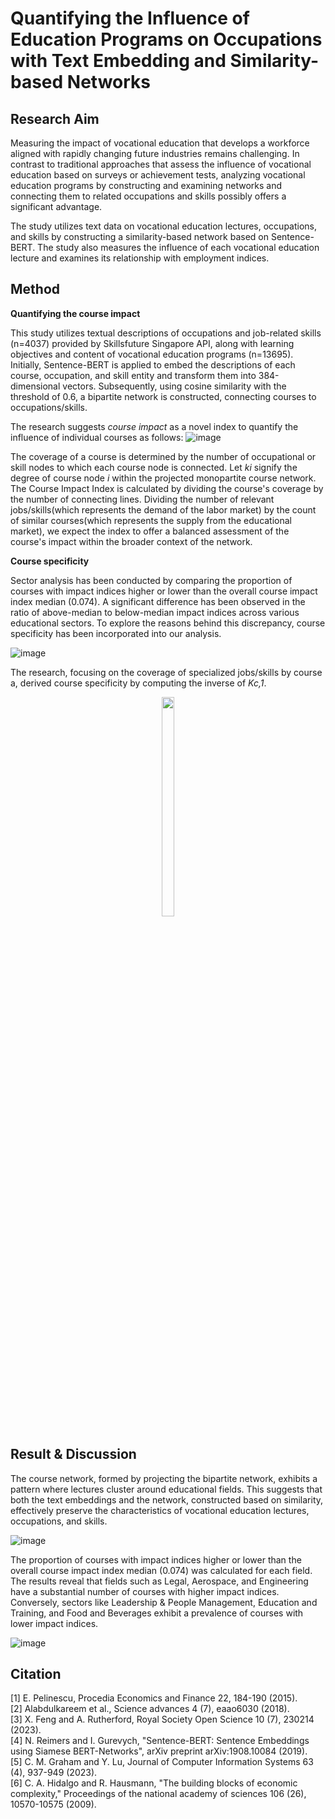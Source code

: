 # Quantifying the Influence of Education Programs on Occupations with Text Embedding and Similarity-based Networks

## Research Aim
Measuring the impact of vocational education that develops a workforce aligned with rapidly changing future industries remains challenging. In contrast to traditional approaches that assess the influence of vocational education based on surveys or achievement tests, analyzing vocational education programs by constructing and examining networks and connecting them to related occupations and skills possibly offers a significant advantage. 

The study utilizes text data on vocational education lectures, occupations, and skills by constructing a similarity-based network based on Sentence-BERT. The study also measures the influence of each vocational education lecture and examines its relationship with employment indices.

## Method   
**Quantifying the course impact**   

This study utilizes textual descriptions of occupations and job-related skills (n=4037) provided by Skillsfuture Singapore API, along with learning objectives and content of vocational education programs (n=13695). Initially, Sentence-BERT is applied to embed the descriptions of each course, occupation, and skill entity and transform them into 384-dimensional vectors. Subsequently, using cosine similarity with the threshold of 0.6, a bipartite network is constructed, connecting courses to occupations/skills. 

The research suggests *course* *impact* as a novel index to quantify the influence of individual courses as follows:
![image](https://github.com/lhch9550/Quantify-Course-Impact/assets/74129302/104adb73-dbc6-494e-8627-3d3fe08dcdd9)

The coverage of a course is determined by the number of occupational or skill nodes to which each course node is connected. Let *ki* signify the degree of course node *i* within the projected monopartite course network. The Course Impact Index is calculated by dividing the course's coverage by the number of connecting lines. Dividing the number of relevant jobs/skills(which represents the demand of the labor market) by the count of similar courses(which represents the supply from the educational market), we expect the index to offer a balanced assessment of the course's impact within the broader context of the network.   

**Course specificity**   

Sector analysis has been conducted by comparing the proportion of courses with impact indices higher or lower than the overall course impact index median (0.074). A significant difference has been observed in the ratio of above-median to below-median impact indices across various educational sectors. To explore the reasons behind this discrepancy, course specificity has been incorporated into our analysis.

![image](https://github.com/lhch9550/Quantify-Course-Impact/assets/74129302/033957c0-11d3-4694-9f76-83d92f894e20)   

The research, focusing on the coverage of specialized jobs/skills by course a, derived course specificity by computing the inverse of *Kc,1*.

<p align="center">
<img src="https://user-images.githubusercontent.com/73155839/108593450-0c72ed80-73b7-11eb-8ad3-6ca54e6bbf2a.png" width="20%" height="30%">
</p>

## Result & Discussion
The course network, formed by projecting the bipartite network, exhibits a pattern where lectures cluster around educational fields. This suggests that both the text embeddings and the network, constructed based on similarity, effectively preserve the characteristics of vocational education lectures, occupations, and skills.

![image](https://github.com/lhch9550/Quantify-Course-Impact/assets/74129302/9a990f76-a4af-4fef-8cda-8e8670c7f6b1)

The proportion of courses with impact indices higher or lower than the overall course impact index median (0.074) was calculated for each field. The results reveal that fields such as Legal, Aerospace, and Engineering have a substantial number of courses with higher impact indices. Conversely, sectors like Leadership & People Management, Education and Training, and Food and Beverages exhibit a prevalence of courses with lower impact indices.

![image](https://github.com/lhch9550/Quantify-Course-Impact/assets/74129302/fb660d99-da4f-4fb7-947c-04150f40c9ca)

## Citation
[1] E. Pelinescu, Procedia Economics and Finance 22, 184-190 (2015).   
[2] Alabdulkareem et al., Science advances 4 (7), eaao6030 (2018).   
[3] X. Feng and A. Rutherford, Royal Society Open Science 10 (7), 230214 (2023).   
[4] N. Reimers and I. Gurevych, "Sentence-BERT: Sentence Embeddings using Siamese BERT-Networks", arXiv preprint arXiv:1908.10084 (2019).   
[5] C. M. Graham and Y. Lu, Journal of Computer Information Systems 63 (4), 937-949 (2023).   
[6] C. A. Hidalgo and R. Hausmann, "The building blocks of economic complexity," Proceedings of the national academy of sciences 106 (26), 10570-10575 (2009).

